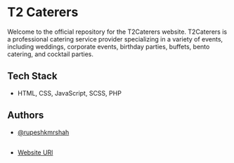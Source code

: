 
# T2 Caterers

Welcome to the official repository for the T2Caterers website. T2Caterers is a professional catering service provider specializing in a variety of events, including weddings, corporate events, birthday parties, buffets, bento catering, and cocktail parties.



## Tech Stack

 - HTML, CSS, JavaScript, SCSS, PHP


## Authors

- [@rupeshkmrshah](https://github.com/rupeshkmrshah/)

##
- [Website URl](https://t2caterers.com/)
